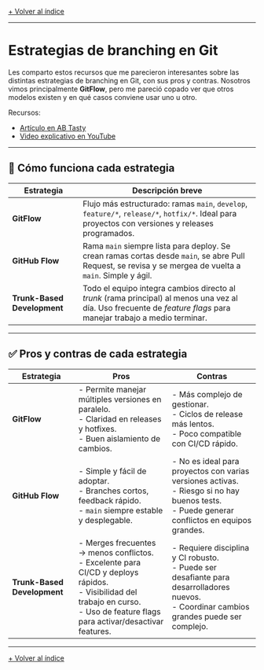[+ Volver al índice](../INDICE.md)

---

# Estrategias de branching en Git

Les comparto estos recursos que me parecieron interesantes sobre las distintas estrategias de branching en Git, con sus pros y contras. Nosotros vimos principalmente **GitFlow**, pero me pareció copado ver que otros modelos existen y en qué casos conviene usar uno u otro.  

Recursos:
- [Artículo en AB Tasty](https://www.abtasty.com/blog/git-branching-strategies/)
- [Video explicativo en YouTube](https://www.youtube.com/watch?v=U_IFGpJDbeU)

---

## 📌 Cómo funciona cada estrategia

| Estrategia | Descripción breve |
|---|--------------------|
| **GitFlow** | Flujo más estructurado: ramas `main`, `develop`, `feature/*`, `release/*`, `hotfix/*`. Ideal para proyectos con versiones y releases programados. |
| **GitHub Flow** | Rama `main` siempre lista para deploy. Se crean ramas cortas desde `main`, se abre Pull Request, se revisa y se mergea de vuelta a `main`. Simple y ágil. |
| **Trunk-Based Development** | Todo el equipo integra cambios directo al *trunk* (rama principal) al menos una vez al día. Uso frecuente de *feature flags* para manejar trabajo a medio terminar. |

---

## ✅ Pros y contras de cada estrategia

| Estrategia | Pros | Contras |
|---|------|-------|
| **GitFlow** | - Permite manejar múltiples versiones en paralelo.<br>- Claridad en releases y hotfixes.<br>- Buen aislamiento de cambios. | - Más complejo de gestionar.<br>- Ciclos de release más lentos.<br>- Poco compatible con CI/CD rápido. |
| **GitHub Flow** | - Simple y fácil de adoptar.<br>- Branches cortos, feedback rápido.<br>- `main` siempre estable y desplegable. | - No es ideal para proyectos con varias versiones activas.<br>- Riesgo si no hay buenos tests.<br>- Puede generar conflictos en equipos grandes. |
| **Trunk-Based Development** | - Merges frecuentes → menos conflictos.<br>- Excelente para CI/CD y deploys rápidos.<br>- Visibilidad del trabajo en curso.<br>- Uso de feature flags para activar/desactivar features. | - Requiere disciplina y CI robusto.<br>- Puede ser desafiante para desarrolladores nuevos.<br>- Coordinar cambios grandes puede ser complejo. |

---

[+ Volver al índice](../INDICE.md)
